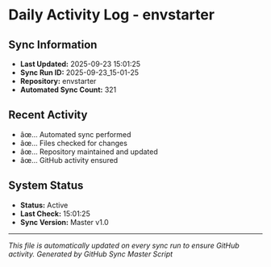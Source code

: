 ﻿# Daily Activity Log - envstarter

## Sync Information
- **Last Updated:** 2025-09-23 15:01:25
- **Sync Run ID:** 2025-09-23_15-01-25
- **Repository:** envstarter
- **Automated Sync Count:** 321

## Recent Activity
- âœ… Automated sync performed
- âœ… Files checked for changes
- âœ… Repository maintained and updated
- âœ… GitHub activity ensured

## System Status
- **Status:** Active
- **Last Check:** 15:01:25
- **Sync Version:** Master v1.0

---
*This file is automatically updated on every sync run to ensure GitHub activity.*
*Generated by GitHub Sync Master Script*

